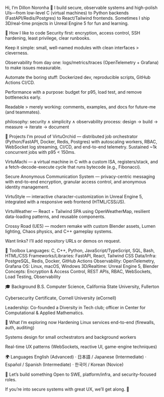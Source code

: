 Hi, I’m Dillon Noronha 👋
I build secure, observable systems and high-polish UIs—from low-level C (virtual machines) to Python backends (FastAPI/Redis/Postgres) to React/Tailwind frontends. Sometimes I ship 3D/real-time projects in Unreal Engine 5 for fun and learning.

🧠 How I like to code
Security first: encryption, access control, SSH hardening, least privilege, clear runbooks.

Keep it simple: small, well-named modules with clean interfaces > cleverness.

Observability from day one: logs/metrics/traces (OpenTelemetry + Grafana) to make issues measurable.

Automate the boring stuff: Dockerized dev, reproducible scripts, GitHub Actions CI/CD.

Performance with a purpose: budget for p95, load test, and remove bottlenecks early.

Readable > merely working: comments, examples, and docs for future-me (and teammates).

philosophy: security ∧ simplicity ∧ observability
process:   design → build → measure → iterate → document

🧩 Projects I’m proud of
VirtuOrchid — distributed job orchestrator (Python/FastAPI, Docker, Redis, Postgres) with autoscaling workers, RBAC, WebSocket log streaming, CI/CD, and end-to-end telemetry. Sustained ~1k concurrent jobs with p95 < 150ms.

VirtuMachi — a virtual machine in C with a custom ISA, registers/stack, and a fetch-decode-execute cycle that runs bytecode (e.g., Fibonacci).

Secure Anonymous Communication System — privacy-centric messaging with end-to-end encryption, granular access control, and anonymous identity management.

VirtuStyle — interactive character-customization in Unreal Engine 5, integrated with a responsive web frontend (HTML/CSS/JS).

VirtuWeather — React + Tailwind SPA using OpenWeatherMap, resilient data-loading patterns, and reusable components.

Crossy Road (UE5) — modern remake with custom Blender assets, Lumen lighting, Chaos physics, and C++ gameplay systems.

Want links? I’ll add repository URLs or demos on request.

🧰 Toolbox
Languages: C, C++, Python, JavaScript/TypeScript, SQL, Bash, HTML/CSS
Frameworks/Libraries: FastAPI, React, Tailwind CSS
Data/Infra: PostgreSQL, Redis, Docker, GitHub Actions
Observability: OpenTelemetry, Grafana
OS: Linux, macOS, Windows
3D/Realtime: Unreal Engine 5, Blender
Concepts: Encryption & Access Control, REST APIs, RBAC, WebSockets, Load Testing, Observability

🎓 Background
B.S. Computer Science, California State University, Fullerton

Cybersecurity Certificate, Cornell University (eCornell)

Leadership: Co-founded a Diversity in Tech club; officer in Center for Computational & Applied Mathematics.

🌱 What I’m exploring now
Hardening Linux services end-to-end (firewalls, auth, auditing)

Systems design for small orchestrators and background workers

Real-time UX patterns (WebSockets, reactive UI, game-engine techniques)

🌍 Languages
English (Advanced) · 日本語 / Japanese (Intermediate) · Español / Spanish (Intermediate) · 한국어 / Korean (Novice)

🤝 Let’s build something
Open to SWE, platform/infra, and security-focused roles.

If you’re into secure systems with great UX, we’ll get along. 🚀

